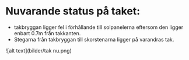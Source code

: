 # Nuvarande status på taket:
- takbryggan ligger fel i förhållande till solpanelerna eftersom den ligger enbart 0.7m från takkanten.
- Stegarna från takbryggan till skorstenarna ligger på varandras tak.

![alt text](bilder/tak nu.png)
